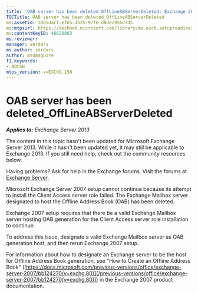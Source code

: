 ```yaml
---
title: 'OAB server has been deleted_OffLineABServerDeleted: Exchange 2013 Help'
TOCTitle: OAB server has been deleted_OffLineABServerDeleted
ms:assetid: 38b5dacf-ef65-4b25-97f6-d8dec956d7d5
ms:mtpsurl: https://technet.microsoft.com/library/ms.exch.setupreadiness.offlineabserverdeleted(v=EXCHG.150)
ms:contentKeyID: 46628863
ms.reviewer: 
manager: serdars
ms.author: serdars
author: msdmaguire
f1.keywords:
- NOCSH
mtps_version: v=EXCHG.150
---
```


# OAB server has been deleted\_OffLineABServerDeleted

_**Applies to:** Exchange Server 2013_

The content in this topic hasn't been updated for Microsoft Exchange Server 2013. While it hasn't been updated yet, it may still be applicable to Exchange 2013. If you still need help, check out the community resources below.

Having problems? Ask for help in the Exchange forums. Visit the forums at [Exchange Server](https://social.technet.microsoft.com/forums/office/home?category=exchangeserver).

Microsoft Exchange Server 2007 setup cannot continue because its attempt to install the Client Access server role failed. The Exchange Mailbox server designated to host the Offline Address Book (OAB) has been deleted.

Exchange 2007 setup requires that there be a valid Exchange Mailbox server hosting OAB generation for the Client Access server role installation to continue.

To address this issue, designate a valid Exchange Mailbox server as OAB generation host, and then rerun Exchange 2007 setup.

For information about how to designate an Exchange server to be the host for Offline Address Book generation, see "How to Create an Offline Address Book" ([https://docs.microsoft.com/previous-versions/office/exchange-server-2007/bb124270(v=exchg.80)](/previous-versions/office/exchange-server-2007/bb124270(v=exchg.80))) in the Exchange 2007 product documentation.